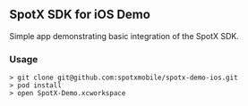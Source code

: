 ## SpotX SDK for iOS Demo

Simple app demonstrating basic integration of the SpotX SDK.


### Usage

```
> git clone git@github.com:spotxmobile/spotx-demo-ios.git
> pod install
> open SpotX-Demo.xcworkspace
```
